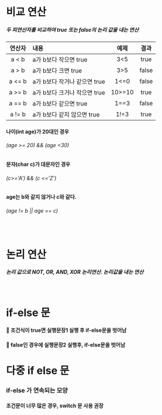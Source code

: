 # 비교 연산

##### 두 피연산자를 비교하여 true 또는 false의 논리 값을 내는 연산
|연산자|내용|예제|결과|
|:---:|:---|:---:|:---:|
|a < b|a가 b보다 작으면 true|3<5|true|
|a > b|a가 b보다 크면 true|3>5|false|
|a <= b|a가 b보다 작거나 같으면 true|1<=0|false|
|a >= b|a가 b보다 크거나 작으면 true|10>=10|true|
|a == b|a가 b보다 같으면 true|1==3|false|
|a != b|a가 b보다 같지 않으면 true|1!=3|true|

#### 나이(int age)가 20대인 경우
###### (age >= 20) && (age <30)
#### 문자(char c)가 대문자인 경우
###### (c>='A') && (c <='Z')
#### age는 b와 같지 않거나 c와 같다.
###### (age != b || age == c)

<br/>

# 논리 연산

##### 논리 값으로 NOT, OR, AND, XOR 논리연산. 논리값을 내는 연산


<br/>

# if-else 문

#### 🔷 조건식이 true면 실행문장1 실행 후 if-else문을 벗어남
#### 🔷 false인 경우에 실행문장2 실행후, if-else문을 벗어남

# 다중 if else 문

### if-else 가 연속되는 모양
#### 조건문이 너무 많은 경우, switch 문 사용 권장

